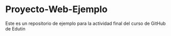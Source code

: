 # Proyecto-Web-Ejemplo
Este es un repositorio de ejemplo para la actividad final del curso de GitHub de Edutin
